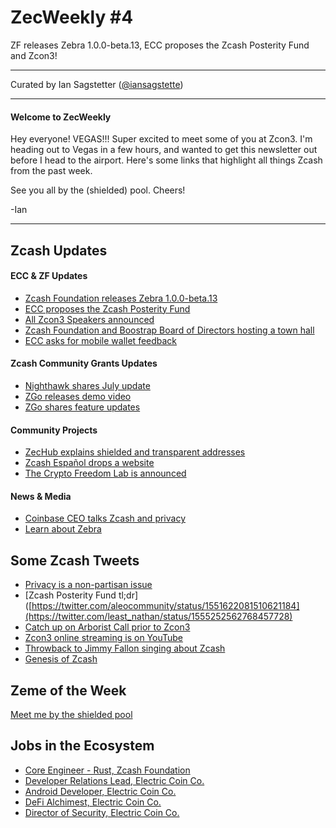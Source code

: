 # ZecWeekly #4

ZF releases Zebra 1.0.0-beta.13, ECC proposes the Zcash Posterity Fund and Zcon3!

---

Curated by Ian Sagstetter ([@iansagstette](https://twitter.com/iansagstette))

---

#### Welcome to ZecWeekly

Hey everyone! VEGAS!!! Super excited to meet some of you at Zcon3. I'm heading out to Vegas in a few hours, and wanted to get this newsletter out before I head to the airport. Here's some links that highlight all things Zcash from the past week.

See you all by the (shielded) pool. Cheers!

-Ian

---

## Zcash Updates

#### ECC & ZF Updates

- [Zcash Foundation releases Zebra 1.0.0-beta.13](https://twitter.com/ZcashFoundation/status/1554148175333687296)
- [ECC proposes the Zcash Posterity Fund](https://twitter.com/ElectricCoinCo/status/1555251984734748673)
- [All Zcon3 Speakers announced](https://forum.zcashcommunity.com/t/zcon3-speaker-announcement-thread/41946/14)
- [Zcash Foundation and Boostrap Board of Directors hosting a town hall](https://twitter.com/ZcashFoundation/status/1553097613641138176)
- [ECC asks for mobile wallet feedback](https://twitter.com/ElectricCoinCo/status/1554963590888783873)

#### Zcash Community Grants Updates

- [Nighthawk shares July update](https://forum.zcashcommunity.com/t/nighthawk-update-for-july-2022/42661)
- [ZGo releases demo video](https://twitter.com/ZGoCashApp/status/1555275351957426177)
- [ZGo shares feature updates](https://twitter.com/ZGoCashApp/status/1552718097026531331)

#### Community Projects

- [ZecHub explains shielded and transparent addresses](https://twitter.com/ZecHub/status/1554095613180092418)
- [Zcash Español drops a website](https://twitter.com/zcashesp/status/1554110649642409989)
- [The Crypto Freedom Lab is announced](https://twitter.com/JWVerret/status/1553204719186857984)

#### News & Media

- [Coinbase CEO talks Zcash and privacy](https://twitter.com/iansagstette/status/1554164801793835011)
- [Learn about Zebra](https://www.coindesk.com/sponsored-content/learn-about-zebra-an-independent-zcash-node-implementation-ready-for-collaborators-to-build-upon/)

## Some Zcash Tweets

- [Privacy is a non-partisan issue](https://twitter.com/jswihart/status/1555374205486518272)
- [Zcash Posterity Fund tl;dr]([https://twitter.com/aleocommunity/status/1551622081510621184](https://twitter.com/least_nathan/status/1555252562768457728)
- [Catch up on Arborist Call prior to Zcon3](https://twitter.com/zksquirrel/status/1554837969806077953)
- [Zcon3 online streaming is on YouTube](https://twitter.com/decentralistdan/status/1555240124941844480)
- [Throwback to Jimmy Fallon singing about Zcash](https://twitter.com/ThorTorrens/status/1555515463546933248)
- [Genesis of Zcash](https://twitter.com/zcash_community/status/1554478824825491456)

## Zeme of the Week

[Meet me by the shielded pool](https://twitter.com/NighthawkWallet/status/1555237151306022914)

## Jobs in the Ecosystem

- [Core Engineer - Rust, Zcash Foundation](https://zfnd.org/careers/)
- [Developer Relations Lead, Electric Coin Co.](https://apply.workable.com/electric-coin-company/j/DFC4F082C5/)
- [Android Developer, Electric Coin Co.](https://apply.workable.com/electric-coin-company/j/CE94A1D136/)
- [DeFi Alchimest, Electric Coin Co.](https://apply.workable.com/electric-coin-company/j/2D1759E5D7/)
- [Director of Security, Electric Coin Co.](https://apply.workable.com/electric-coin-company/j/E68A4C20E2/)
